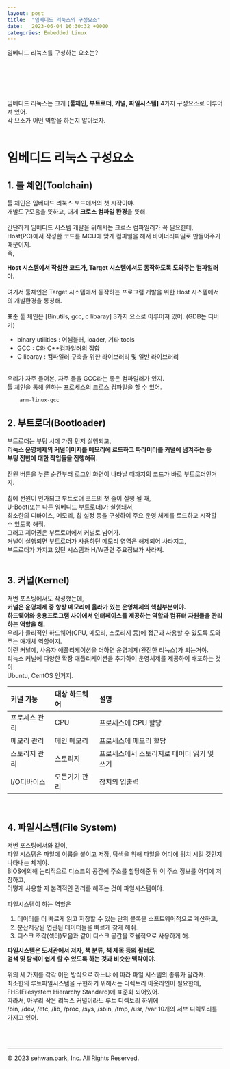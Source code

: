 ```yaml
---
layout: post
title:  "임베디드 리눅스의 구성요소"
date:   2023-06-04 16:30:32 +0000
categories: Embedded Linux
---
```

임베디드 리눅스를 구성하는 요소는?<br>
# 　

임베디드 리눅스는 크게 **[툴체인, 부트로더, 커널, 파일시스템]** 4가지 구성요소로 이루어져 있어.<br>
각 요소가 어떤 역할을 하는지 알아보자.<br>
<br>

# 임베디드 리눅스 구성요소

## 1. 툴 체인(Toolchain)<br>
툴 체인은 임베디드 리눅스 보드에서의 첫 시작이야.<br>
개발도구모음을 뜻하고, 대게 **크로스 컴파일 환경**을 뜻해.<br>
<br>
간단하게 임베디드 시스템 개발을 위해서는 크로스 컴파일러가 꼭 필요한데,<br>
Host(PC)에서 작성한 코드를 MCU에 맞게 컴파일을 해서 바이너리파일로 만들어주기 때문이지.<br>
즉,

**Host 시스템에서 작성한 코드가, Target 시스템에서도 동작하도록 도와주는 컴파일러**야.<br>
<br>
여기서 툴체인은 Target 시스템에서 동작하는 프로그램 개발을 위한 Host 시스템에서의 개발환경을 통칭해.<br>
<br>
표준 툴 체인은 [Binutils, gcc, c libaray] 3가지 요소로 이루어져 있어. (GDB는 디버거)<br>

* binary utilities : 어셈블러, loader, 기타 tools
* GCC : C와 C++컴파일러의 집합
* C libaray : 컴파일러 구축을 위한 라이브러리 및 일반 라이브러리
<br>
우리가 자주 들어본, 자주 들을 GCC라는 좋은 컴파일러가 있지.<br>
툴 체인을 통해 원하는 프로세스의 크로스 컴파일을 할 수 있어.<br>

```javascript
    arm-linux-gcc
```


## 2. 부트로더(Bootloader)<br>
부트로더는 부팅 시에 가장 먼저 실행되고,<br>
**리눅스 운영체제의 커널이미지를 메모리에 로드하고 파라미터를 커널에 넘겨주는 등**<br>
**부팅 전반에 대한 작업들을 진행해줘.**<br>
<br>
전원 버튼을 누른 순간부터 로그인 화면이 나타날 때까지의 코드가 바로 부트로더인거지.<br>
<br>
칩에 전원이 인가되고 부트로더 코드의 첫 줄이 실행 될 때,<br>
U-Boot(또는 다른 임베디드 부트로더)가 실행돼서,<br>
최소한의 디바이스, 메모리, 칩 설정 등을 구성하여 주요 운영 체제를 로드하고 시작할 수 있도록 해줘.<br>
그러고 제어권은 부트로더에서 커널로 넘어가.<br>
커널이 실행되면 부트로더가 사용하던 메모리 영역은 해제되어 사라지고,<br>
부트로더가 가지고 있던 시스템과 H/W관련 주요정보가 사라져.<br>
<br>

## 3. 커널(Kernel)<br>
저번 포스팅에서도 작성했는데,<br>
**커널은 운영체제 중 항상 메모리에 올라가 있는 운영체제의 핵심부분이야.**<br>
**하드웨어와 응용프로그램 사이에서 인터페이스를 제공하는 역할과 컴퓨터 자원들을 관리하는 역할을 해.**<br>
우리가 물리적인 하드웨어(CPU, 메모리, 스토리지 등)에 접근과 사용할 수 있도록 도와주는 매개체 역할이지.<br>
이런 커널에, 사용자 애플리케이션을 더하면 운영체제(완전한 리눅스)가 되는거야.<br>
리눅스 커널에 다양한 확장 애플리케이션을 추가하여 운영체제를 제공하여 배포하는 것이<br>
Ubuntu, CentOS 인거지.<br>

**커널 기능**|**대상 하드웨어**|**설명**
:---|:---|:---
프로세스 관리 | CPU | 프로세스에 CPU 할당
메모리 관리| 메인 메모리 | 프로세스에 메모리 할당
스토리지 관리| 스토리지 | 프로세스에서 스토리지로 데이터 읽기 및 쓰기
I/O디바이스| 모든기기 관리 | 장치의 입출력

<br>

## 4. 파일시스템(File System)<br>
저번 포스팅에서와 같이,<br>
파일 시스템은 파일에 이름을 붙이고 저장, 탐색을 위해 파일을 어디에 위치 시킬 것인지 나타내는 체계야.<br>
BIOS에의해 논리적으로 디스크의 공간에 주소를 할당해준 뒤 이 주소 정보를 어디에 저장하고,<br>
어떻게 사용할 지 본격적인 관리를 해주는 것이 파일시스템이야.<br>
<br>
파일시스템이 하는 역할은<br>
1. 데이터를 더 빠르게 읽고 저장할 수 있는 단위 블록을 소프트웨어적으로 계산하고,<br>
2. 분산저장된 연관된 데이터들을 빠르게 찾게 해줘.<br>
3. 디스크 조각(섹터)모음과 같이 디스크 공간을 효율적으로 사용하게 해.<br>

**파일시스템은 도서관에서 저자, 책 분류, 책 제목 등의 필터로**<br>
**검색 및 탐색이 쉽게 할 수 있도록 하는 것과 비슷한 맥락이야.**<br>
<br>
위의 세 가지를 각각 어떤 방식으로 하느냐 에 따라 파일 시스템의 종류가 달라져.<br>
최소한의 루트파일시스템을 구현하기 위해서는 디렉토리 아웃라인이 필요한데,<br>
FHS(Filesystem Hierarchy Standard)에 표준화 되어있어.<br>
따라서, 아무리 작은 리눅스 커널이라도 루트 디렉토리 하위에<br>
/bin, /dev, /etc, /lib, /proc, /sys, /sbin, /tmp, /usr, /var 10개의 서브 디렉토리를 가지고 있어.<br>

<br>
<br>


- - -
© 2023 sehwan.park, Inc. All Rights Reserved.




[jekyll-docs]: https://jekyllrb.com/docs/home
[jekyll-gh]:   https://github.com/jekyll/jekyll
[jekyll-talk]: https://talk.jekyllrb.com/
